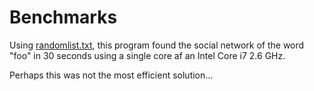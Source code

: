 # Benchmarks

Using [randomlist.txt](randomlist.txt), this program found the social network of the word "foo" in 30 seconds using a single core af an Intel Core i7 2.6 GHz.

Perhaps this was not the most efficient solution...
